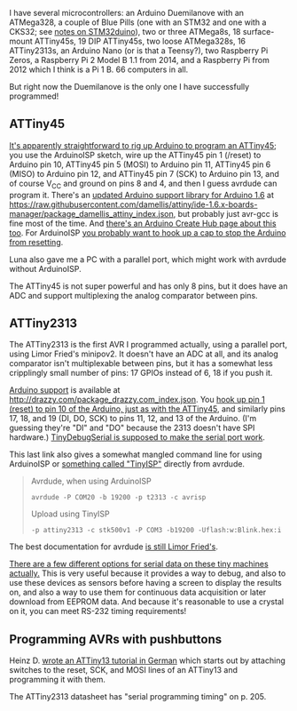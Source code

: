 I have several microcontrollers: an Arduino Duemilanove with an
ATMega328, a couple of Blue Pills (one with an STM32 and one with a
CKS32; see [notes on STM32duino](stm32duino.md)), two or three
ATMega8s, 18 surface-mount ATTiny45s, 19 DIP ATTiny45s, two loose
ATMega328s, 16 ATTiny2313s, an Arduino Nano (or is that a Teensy?),
two Raspberry Pi Zeros, a Raspberry Pi 2 Model B 1.1 from 2014, and a
Raspberry Pi from 2012 which I think is a Pi 1 B.  66 computers in
all.

But right now the Duemilanove is the only one I have successfully
programmed!

ATTiny45
--------

[It's apparently straightforward to rig up Arduino to program an
ATTiny45](https://www.hobbytronics.co.uk/arduino-attiny); you use the
ArduinoISP sketch, wire up the ATTiny45 pin 1 (/reset) to Arduino pin
10, ATTiny45 pin 5 (MOSI) to Arduino pin 11, ATTiny45 pin 6 (MISO) to
Arduino pin 12, and ATTiny45 pin 7 (SCK) to Arduino pin 13, and of
course V<sub>CC</sub> and ground on pins 8 and 4, and then I guess
avrdude can program it.  There's an [updated Arduino support library
for Arduino 1.6](http://highlowtech.org/?p=1695) at
<https://raw.githubusercontent.com/damellis/attiny/ide-1.6.x-boards-manager/package_damellis_attiny_index.json>,
but probably just avr-gcc is fine most of the time.  And [there's an
Arduino Create Hub page about this
too](https://create.arduino.cc/projecthub/arjun/programming-attiny85-with-arduino-uno-afb829).
For ArduinoISP [you probably want to hook up a cap to stop the Arduino
from
resetting](https://arduino.stackexchange.com/questions/76815/setup-of-arduino-uno-as-arduinoisp-for-programming-attiny45).

Luna also gave me a PC with a parallel port, which might work with
avrdude without ArduinoISP.

The ATTiny45 is not super powerful and has only 8 pins, but it does
have an ADC and support multiplexing the analog comparator between
pins.

ATTiny2313
----------

The ATTiny2313 is the first AVR I programmed actually, using a
parallel port, using Limor Fried's minipov2.  It doesn't have an ADC
at all, and its analog comparator isn't multiplexable between pins,
but it has a somewhat less cripplingly small number of pins: 17 GPIOs
instead of 6, 18 if you push it.

[Arduino
support](http://arduinolearning.com/code/program-attiny2313-arduino.php)
is available at <http://drazzy.com/package_drazzy.com_index.json>.
You [hook up pin 1 (reset) to pin 10 of the Arduino, just as with the
ATTiny45](https://oscarliang.com/program-attiny2313-using-arduino/),
and similarly pins 17, 18, and 19 (DI, DO, SCK) to pins 11, 12, and 13
of the Arduino.  (I'm guessing they're "DI" and "DO" because the 2313
doesn't have SPI hardware.)  [TinyDebugSerial is supposed to make the
serial port work](http://www.ernstc.dk/arduino/2313.htm).

This last link also gives a somewhat mangled command line for using
ArduinoISP or [something called
"TinyISP"](https://github.com/Coding-Badly/TinyISP) directly from
avrdude.

>  Avrdude, when using ArduinoISP
>
>     avrdude -P COM20 -b 19200 -p t2313 -c avrisp
> 
> Upload using TinyISP
> 
>     -p attiny2313 -c stk500v1 -P COM3 -b19200 -Uflash:w:Blink.hex:i

The best documentation for avrdude [is still Limor
Fried's](http://www.ladyada.net/learn/avr/avrdude.html).

[There are a few different options for serial data on these tiny
machines
actually.](https://forum.arduino.cc/index.php/topic,123388.30.html)
This is very useful because it provides a way to debug, and also to
use these devices as sensors before having a screen to display the
results on, and also a way to use them for continuous data acquisition
or later download from EEPROM data.  And because it's reasonable to
use a crystal on it, you can meet RS-232 timing requirements!

Programming AVRs with pushbuttons
----------------------------

Heinz D. [wrote an ATTiny13 tutorial in
German](http://www.elektronik-labor.de/AVR/KursAssembler/T13asm13.html)
which starts out by attaching switches to the reset, SCK, and MOSI
lines of an ATTiny13 and programming it with them.

The ATTiny2313 datasheet has "serial programming timing" on p. 205.